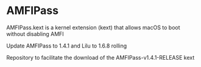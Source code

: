 # AMFIPass

AMFIPass.kext is a kernel extension (kext) that allows macOS to boot without disabling AMFI

Update AMFIPass to 1.4.1 and Lilu to 1.6.8 rolling

Repository to facilitate the download of the AMFIPass-v1.4.1-RELEASE kext

